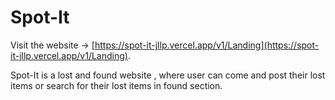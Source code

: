 # Spot-It

Visit the website ->  [https://spot-it-jllp.vercel.app/v1/Landing](https://spot-it-jllp.vercel.app/v1/Landing).

Spot-It is a lost and found website , where user can come and post their lost items or search for their lost items in found section.
